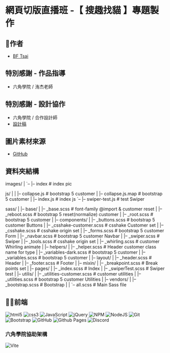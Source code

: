 # 網頁切版直播班 -【 搜趣找貓 】專題製作

## 🕺作者
  - [BF Tsai](https://github.com/bftsai)

## 特別感謝 - 作品指導
  - 六角學院 / 洧杰老師
    
## 特別感謝 - 設計協作
  - 六角學院 / 合作設計師
  - [設計稿](https://www.figma.com/file/zth5XUKMHePyTIxwxYbuBi/2023-切版夏季班-W8---AI-虛擬陪伴?type=design&node-id=0-1&mode=design&t=wWrJSUjDvbGsgaKc-0)

## 圖片素材來源
- [GitHub](https://github.com/hexschool/2022-web-layout-training/tree/main/week8-ai)

## 資料夾結構
images/
|
`–  |– index            # index pic 

js/
|
|   |– collapse.js      # bootstrap 5 customer
|   |– collapse.js.map  # bootstrap 5 customer
|   |– index.js         # index js
`–  |– swiper-test.js   # test Swiper

sass/
|
|– base/
|   |– _base.scss       # font-family @import & customer reset
|   |– _reboot.scss     # bootstrap 5 reset(normalize) customer
|   |– _root.scss       # bootstrap 5 customer
|
|– components/
|   |– _buttons.scss     # bootstrap 5 customer Buttons
|   |– _csshake-customer.scss    # csshake Customer set
|   |– _csshake.scss     # csshake origin set
|   |– _forms.scss       # bootstrap 5 customer Form
|   |– _navbar.scss      # bootstrap 5 customer Navbar
|   |– _swiper.scss      # Swiper
|   |– _tools.scss       # csshake origin set
|   |– _whirling.scss    # customer Whirling animate
|
|– helpers/
|   |– _helper.scss      # Header customer class name for type
|   |– _variables-dark.scss # bootstrap 5 customer 
|   |– _variables.scss   # bootstrap 5 customer 
|
|– layout/
|   |– _header.scss      # Header
|   |– _footer.scss      # Footer
|
|– mixin/
|   |– _breakpoint.scss  # Break points set
|
|– pages/
|   |– _index.scss       # Index 
|   |– _swiperTest.scss  # Swiper test
|
|– utilis/
|   |– _utilities-customer.scss   # customer utilities 
|   |– _utilities.scss   # bootstrap 5 customer Utilities
|
|– vendors/
|   |– _bootstrap.scss   # Bootstrap
|
|
`– all.scss             # Main Sass file


## 🧑‍💻前端
![html5](https://camo.githubusercontent.com/49fbb99f92674cc6825349b154b65aaf4064aec465d61e8e1f9fb99da3d922a1/68747470733a2f2f696d672e736869656c64732e696f2f62616467652f68746d6c352d2532334533344632362e7376673f7374796c653d666f722d7468652d6261646765266c6f676f3d68746d6c35266c6f676f436f6c6f723d7768697465)
![css3](https://camo.githubusercontent.com/e6b67b27998fca3bccf4c0ee479fc8f9de09d91f389cccfbe6cb1e29c10cfbd7/68747470733a2f2f696d672e736869656c64732e696f2f62616467652f637373332d2532333135373242362e7376673f7374796c653d666f722d7468652d6261646765266c6f676f3d63737333266c6f676f436f6c6f723d7768697465)
![JavaScript](https://img.shields.io/badge/javascript-%23323330.svg?style=for-the-badge&logo=javascript&logoColor=%23F7DF1E)
![jQuery](https://img.shields.io/badge/jquery-%230769AD.svg?style=for-the-badge&logo=jquery&logoColor=white)
![NPM](https://img.shields.io/badge/NPM-%23CB3837.svg?style=for-the-badge&logo=npm&logoColor=white)
![NodeJS](https://img.shields.io/badge/node.js-6DA55F?style=for-the-badge&logo=node.js&logoColor=white)
![Git](https://img.shields.io/badge/git-%23F05033.svg?style=for-the-badge&logo=git&logoColor=white)
![Bootstrap](https://img.shields.io/badge/bootstrap-%238511FA.svg?style=for-the-badge&logo=bootstrap&logoColor=white)
![GitHub](https://img.shields.io/badge/github-%23121011.svg?style=for-the-badge&logo=github&logoColor=white)
![Github Pages](https://img.shields.io/badge/github%20pages-121013?style=for-the-badge&logo=github&logoColor=white)
![Discord](https://img.shields.io/badge/Discord-%235865F2.svg?style=for-the-badge&logo=discord&logoColor=white)
### 六角學院協助架構
![Vite](https://img.shields.io/badge/vite-%23646CFF.svg?style=for-the-badge&logo=vite&logoColor=white)




